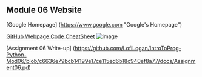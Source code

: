 Module 06 Website
---
[Google Homepage] (https://www.google.com "Google's Homepage")

[GitHub Webpage Code CheatSheet](https://github.com/adam-p/markdown-here/wiki/Markdown-Cheatsheet)
![image](https://user-images.githubusercontent.com/104462632/170127803-9863fb26-7cf0-4e97-97f1-0fd8ebf0f4e8.png)

[Assignment 06 Write-up] (https://github.com/LofiLogan/IntroToProg-Python-Mod06/blob/c6636e79bcb14199e17ce115ed6b18c940ef8a77/docs/Assignment06.pd)
